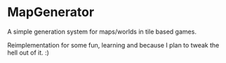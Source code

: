 # MapGenerator

A simple generation system for maps/worlds in tile based games.

Reimplementation for some fun, learning and because I plan to tweak the hell out of it. :)
